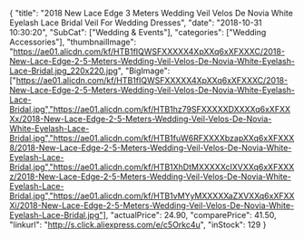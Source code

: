 {
	"title": "2018 New Lace Edge 3 Meters Wedding Veil Velos De Novia White Eyelash Lace Bridal Veil For Wedding Dresses",
	"date": "2018-10-31 10:30:20",
	"SubCat": ["Wedding & Events"],
	"categories": ["Wedding Accessories"],
	"thumbnailImage": "https://ae01.alicdn.com/kf/HTB1fIQWSFXXXXX4XpXXq6xXFXXXC/2018-New-Lace-Edge-2-5-Meters-Wedding-Veil-Velos-De-Novia-White-Eyelash-Lace-Bridal.jpg_220x220.jpg",
	"BigImage": ["https://ae01.alicdn.com/kf/HTB1fIQWSFXXXXX4XpXXq6xXFXXXC/2018-New-Lace-Edge-2-5-Meters-Wedding-Veil-Velos-De-Novia-White-Eyelash-Lace-Bridal.jpg","https://ae01.alicdn.com/kf/HTB1hz79SFXXXXXDXXXXq6xXFXXXx/2018-New-Lace-Edge-2-5-Meters-Wedding-Veil-Velos-De-Novia-White-Eyelash-Lace-Bridal.jpg","https://ae01.alicdn.com/kf/HTB1fuW6RFXXXXbzapXXq6xXFXXX8/2018-New-Lace-Edge-2-5-Meters-Wedding-Veil-Velos-De-Novia-White-Eyelash-Lace-Bridal.jpg","https://ae01.alicdn.com/kf/HTB1XhDtMXXXXXcIXVXXq6xXFXXXz/2018-New-Lace-Edge-2-5-Meters-Wedding-Veil-Velos-De-Novia-White-Eyelash-Lace-Bridal.jpg","https://ae01.alicdn.com/kf/HTB1vMYyMXXXXXaZXVXXq6xXFXXXi/2018-New-Lace-Edge-2-5-Meters-Wedding-Veil-Velos-De-Novia-White-Eyelash-Lace-Bridal.jpg"],
	"actualPrice": 24.90,
	"comparePrice": 41.50,
	"linkurl": "http://s.click.aliexpress.com/e/c5Orkc4u",
	"inStock": 129
}
